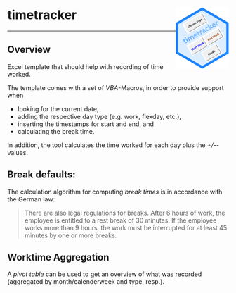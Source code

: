 
<!-- timetracker ![](figures/logo.png) -->
# timetracker <img src='figures/logo.png' align="right" height="139" />


-----

## Overview

Excel template that should help with recording of time worked.

The template comes with a set of *VBA*-Macros, in order to provide
support when

  - looking for the current date,
  - adding the respective day type (e.g. work, flexday, etc.),
  - inserting the timestamps for start and end, and
  - calculating the break time.

In addition, the tool calculates the time worked for each day plus the
*+/-*-values.

## Break defaults:

The calculation algorithm for computing _break times_ is in accordance with the 
German law: 

> There are also legal regulations for breaks. 
> After 6 hours of work, the employee is entitled to a rest break of 30 minutes.
> If the employee works more than 9 hours, the work must be interrupted for at 
> least 45 minutes by one or more breaks.


## Worktime Aggregation

A *pivot table* can be used to get an overview of what was recorded
(aggregated by month/calenderweek and type, resp.).
